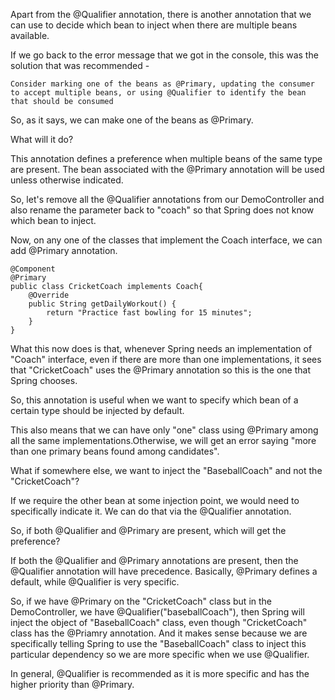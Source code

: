 Apart from the @Qualifier annotation, there is another annotation that we can use to decide which bean to inject when there are multiple beans available.

If we go back to the error message that we got in the console, this was the solution that was recommended - 

    Consider marking one of the beans as @Primary, updating the consumer to accept multiple beans, or using @Qualifier to identify the bean that should be consumed

So, as it says, we can make one of the beans as @Primary.

What will it do?

This annotation defines a preference when multiple beans of the same type are present. The bean associated with the @Primary annotation will be used unless otherwise indicated.

So, let's remove all the @Qualifier annotations from our DemoController and also rename the parameter back to "coach" so that Spring does not know which bean to inject.

Now, on any one of the classes that implement the Coach interface, we can add @Primary annotation.

    @Component
    @Primary
    public class CricketCoach implements Coach{
        @Override
        public String getDailyWorkout() {
            return "Practice fast bowling for 15 minutes";
        }
    }

What this now does is that, whenever Spring needs an implementation of "Coach" interface, even if there are more than one implementations, it sees that "CricketCoach" uses the @Primary annotation so this is the one that Spring chooses.

So, this annotation is useful when we want to specify which bean of a certain type should be injected by default.

This also means that we can have only "one" class using @Primary among all the same implementations.Otherwise, we will get an error saying "more than one primary beans found among candidates".

What if somewhere else, we want to inject the "BaseballCoach" and not the "CricketCoach"? 

If we require the other bean at some injection point, we would need to specifically indicate it. We can do that via the @Qualifier annotation.

So, if both @Qualifier and @Primary are present, which will get the preference?

If both the @Qualifier and @Primary annotations are present, then the @Qualifier annotation will have precedence. Basically, @Primary defines a default, while @Qualifier is very specific.

So, if we have @Primary on the "CricketCoach" class but in the DemoController, we have @Qualifier("baseballCoach"), then Spring will inject the object of "BaseballCoach" class, even though "CricketCoach" class has the @Priamry annotation. And it makes sense because we are specifically telling Spring to use the "BaseballCoach" class to inject this particular dependency so we are more specific when we use @Qualifier.

In general, @Qualifier is recommended as it is more specific and has the higher priority than @Primary.


